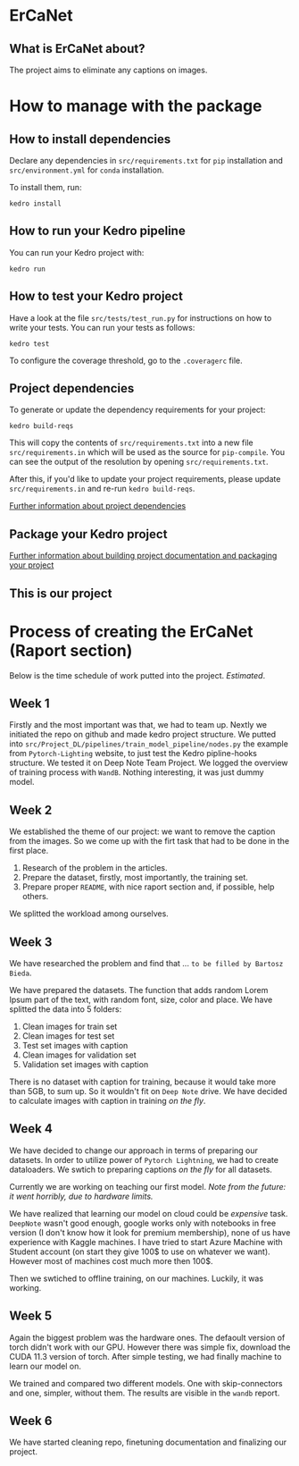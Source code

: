 # ErCaNet 

## What is ErCaNet about?

The project aims to eliminate any captions on images.

# How to manage with the package
## How to install dependencies

Declare any dependencies in `src/requirements.txt` for `pip` installation and `src/environment.yml` for `conda` installation.

To install them, run:

```
kedro install
```

## How to run your Kedro pipeline

You can run your Kedro project with:

```
kedro run
```

## How to test your Kedro project

Have a look at the file `src/tests/test_run.py` for instructions on how to write your tests. You can run your tests as follows:

```
kedro test
```

To configure the coverage threshold, go to the `.coveragerc` file.

## Project dependencies

To generate or update the dependency requirements for your project:

```
kedro build-reqs
```

This will copy the contents of `src/requirements.txt` into a new file `src/requirements.in` which will be used as the source for `pip-compile`. You can see the output of the resolution by opening `src/requirements.txt`.

After this, if you'd like to update your project requirements, please update `src/requirements.in` and re-run `kedro build-reqs`.

[Further information about project dependencies](https://kedro.readthedocs.io/en/stable/04_kedro_project_setup/01_dependencies.html#project-specific-dependencies)

## Package your Kedro project

[Further information about building project documentation and packaging your project](https://kedro.readthedocs.io/en/stable/03_tutorial/08_package_a_project.html)



## This is our project

# Process of creating the ErCaNet (Raport section)
Below is the time schedule of work putted into the project. *Estimated*.
## Week 1
Firstly and the most important was that, we had to team up. Nextly we initiated the repo on github and made kedro project structure. We putted into `src/Project_DL/pipelines/train_model_pipeline/nodes.py` the example from `Pytorch-Lighting` website, to just test the Kedro pipline-hooks structure. We tested it on Deep Note Team Project. We logged the overview of training process with `WandB`. Nothing interesting, it was just dummy model.
## Week 2
We established the theme of our project: we want to remove the caption from the images. So we come up with the firt task that had to be done in the first place.

1.  Research of the problem in the articles.
2.  Prepare the dataset, firstly, most importantly, the training set.
3.  Prepare proper `README`, with nice raport section and, if possible, help others.

We splitted the workload among ourselves. 
## Week 3
We have researched the problem and find that ... `to be filled by Bartosz Bieda`.

We have prepared the datasets. The function that adds random Lorem Ipsum part of the text, with random font, size, color and place. We have splitted the data into 5 folders:

1. Clean images for train set
2. Clean images for test set
3. Test set images with caption
4. Clean images for validation set
5. Validation set images with caption

There is no dataset with caption for training, because it would take more than 5GB, to sum up. So it wouldn't fit on `Deep Note` drive. We have decided to calculate images with caption in training *on the fly*.

## Week 4
We have decided to change our approach in terms of preparing our datasets. In order to utilize power of `Pytorch Lightning`, we had to create dataloaders. We swtich to preparing captions *on the fly* for all datasets. 

Currently we are working on teaching our first model. *Note from the future: it went horribly, due to hardware limits.*

We have realized that learning our model on cloud could be *expensive* task. `DeepNote` wasn't good enough, google works only with notebooks in free version (I don't know how it look for premium membership), none of us have experience with Kaggle machines. I have tried to start Azure Machine with Student account (on start they give 100$ to use on whatever we want). However most of machines cost much more then 100$.

Then we swtiched to offline training, on our machines. Luckily, it was working.

## Week 5
Again the biggest problem was the hardware ones. The defaoult version of torch didn't work with our GPU. However there was simple fix, download the CUDA 11.3 version of torch. After simple testing, we had finally machine to learn our model on.

We trained and compared two different models. One with skip-connectors and one, simpler, without them. The results are visible in the `wandb` report.

## Week 6
We have started cleaning repo, finetuning documentation and finalizing our project.
